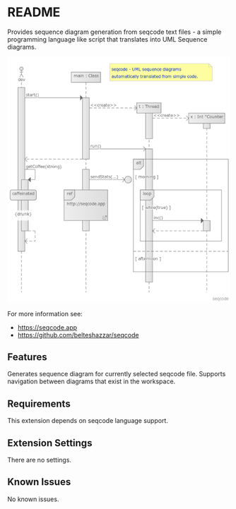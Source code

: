 # README

Provides sequence diagram generation from seqcode text files - a simple programming language like script that translates into UML Sequence diagrams.

![Example Sequence Diagram](example.png)

For more information see:
- https://seqcode.app
- https://github.com/belteshazzar/seqcode

## Features

Generates sequence diagram for currently selected seqcode file. Supports navigation between diagrams that exist in the workspace.

## Requirements

This extension depends on seqcode language support.

## Extension Settings

There are no settings.

## Known Issues

No known issues.
